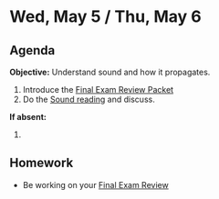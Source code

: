 Wed, May 5 / Thu, May 6
==================  
  
Agenda  
---------  
**Objective:** Understand sound and how it propagates.
  
1. Introduce the [Final Exam Review Packet][rev]
2. Do the [Sound reading][read] and discuss.
  
**If absent:** 

1. 
  
Homework   
-------------  
- Be working on your [Final Exam Review][rev]

[rev]: https://avon.schoology.com/course/2624603689/materials?f=450604587
[read]: https://avon.schoology.com/course/2624603689/materials/gp/4929985209
<!--stackedit_data:
eyJoaXN0b3J5IjpbMTE5Mjc1MDE5NCw4MzM0OTU1NSwtMzc5Nz
cxMjAxLDI0ODc3ODU3NywxNDUyOTIzNjA0LC03NjkzMTM5NzUs
LTM2NzgzMTU0OSw0NjEwMDcyODgsLTIwMjY4ODU4MzMsLTQ4Mz
AwNTEwNSw0MDI3NTk3MjEsLTgwMzYwMzE3MSw4OTY4MDAzOTIs
MTE5NzkzMDcwNSw4OTA2NjE0MjksMTAyMzA1MzA1NSwtMTUwNT
M1OTQ0OCwtMTM4ODg4MDczNiwtMTQ4NzEyNjIzOSwtMjA2NDE0
MDY2Nl19
-->